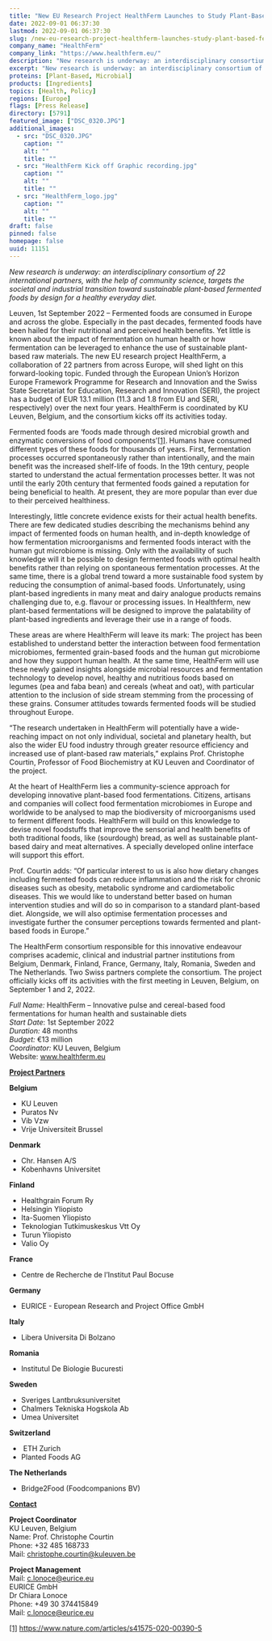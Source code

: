 ```yaml
---
title: "New EU Research Project HealthFerm Launches to Study Plant-Based Fermented Foods for Healthier and More Sustainable Diets"
date: 2022-09-01 06:37:30
lastmod: 2022-09-01 06:37:30
slug: /new-eu-research-project-healthferm-launches-study-plant-based-fermented-foods-healthier
company_name: "HealthFerm"
company_link: "https://www.healthferm.eu/"
description: "New research is underway: an interdisciplinary consortium of 22 international partners, with the help of community science, targets the societal and industrial transition toward sustainable plant-based fermented foods by design for a healthy everyday diet."
excerpt: "New research is underway: an interdisciplinary consortium of 22 international partners, with the help of community science, targets the societal and industrial transition toward sustainable plant-based fermented foods by design for a healthy everyday diet."
proteins: [Plant-Based, Microbial]
products: [Ingredients]
topics: [Health, Policy]
regions: [Europe]
flags: [Press Release]
directory: [5791]
featured_image: ["DSC_0320.JPG"]
additional_images:
  - src: "DSC_0320.JPG"
    caption: ""
    alt: ""
    title: ""
  - src: "HealthFerm Kick off Graphic recording.jpg"
    caption: ""
    alt: ""
    title: ""
  - src: "HealthFerm_logo.jpg"
    caption: ""
    alt: ""
    title: ""
draft: false
pinned: false
homepage: false
uuid: 11151
---
```

<p><em>New research is underway: an interdisciplinary consortium of 22 international partners, with the help of community science, targets the societal and industrial transition toward sustainable plant-based fermented foods by design for a healthy everyday diet.</em></p>
<p>Leuven, 1st September 2022 – Fermented foods are consumed in Europe and across the globe. Especially in the past decades, fermented foods have been hailed for their nutritional and perceived health benefits. Yet little is known about the impact of fermentation on human health or how fermentation can be leveraged to enhance the use of sustainable plant-based raw materials. The new EU research project HealthFerm, a collaboration of 22 partners from across Europe, will shed light on this forward-looking topic. Funded through the European Union’s Horizon Europe Framework Programme for Research and Innovation and the Swiss State Secretariat for Education, Research and Innovation (SERI), the project has a budget of EUR 13.1 million (11.3 and 1.8 from EU and SERI, respectively) over the next four years. HealthFerm is coordinated by KU Leuven, Belgium, and the consortium kicks off its activities today.</p>
<p>Fermented foods are ‘foods made through desired microbial growth and enzymatic conversions of food components’<a href="#_ftn1">[1]</a>.<strong> </strong>Humans have consumed different types of these foods for thousands of years. First, fermentation processes occurred spontaneously rather than intentionally, and the main benefit was the increased shelf-life of foods. In the 19th century, people started to understand the actual fermentation processes better. It was not until the early 20th century that fermented foods gained a reputation for being beneficial to health. At present, they are more popular than ever due to their perceived healthiness.</p>
<p>Interestingly, little concrete evidence exists for their actual health benefits. There are few dedicated studies describing the mechanisms behind any impact of fermented foods on human health, and in-depth knowledge of how fermentation microorganisms and fermented foods interact with the human gut microbiome is missing. Only with the availability of such knowledge will it be possible to design fermented foods with optimal health benefits rather than relying on spontaneous fermentation processes. At the same time, there is a global trend toward a more sustainable food system by reducing the consumption of animal-based foods. Unfortunately, using plant-based ingredients in many meat and dairy analogue products remains challenging due to, e.g. flavour or processing issues. In Healthferm, new plant-based fermentations will be designed to improve the palatability of plant-based ingredients and leverage their use in a range of foods. </p>
<p>These areas are where HealthFerm will leave its mark: The project has been established to understand better the interaction between food fermentation microbiomes, fermented grain-based foods and the human gut microbiome and how they support human health. At the same time, HealthFerm will use these newly gained insights alongside microbial resources and fermentation technology to develop novel, healthy and nutritious foods based on legumes (pea and faba bean) and cereals (wheat and oat), with particular attention to the inclusion of side stream stemming from the processing of these grains. Consumer attitudes towards fermented foods will be studied throughout Europe.</p>
<p>“The research undertaken in HealthFerm will potentially have a wide-reaching impact on not only individual, societal and planetary health, but also the wider EU food industry through greater resource efficiency and increased use of plant-based raw materials,” explains Prof. Christophe Courtin, Professor of Food Biochemistry at KU Leuven and Coordinator of the project.</p>
<p>At the heart of HealthFerm lies a community-science approach for developing innovative plant-based food fermentations. Citizens, artisans and companies will collect food fermentation microbiomes in Europe and worldwide to be analysed to map the biodiversity of microorganisms used to ferment different foods. HealthFerm will build on this knowledge to devise novel foodstuffs that improve the sensorial and health benefits of both traditional foods, like (sourdough) bread, as well as sustainable plant-based dairy and meat alternatives. A specially developed online interface will support this effort.</p>
<p>Prof. Courtin adds: “Of particular interest to us is also how dietary changes including fermented foods can reduce inflammation and the risk for chronic diseases such as obesity, metabolic syndrome and cardiometabolic diseases. This we would like to understand better based on human intervention studies and will do so in comparison to a standard plant-based diet. Alongside, we will also optimise fermentation processes and investigate further the consumer perceptions towards fermented and plant-based foods in Europe.”</p>
<p>The HealthFerm consortium responsible for this innovative endeavour comprises academic, clinical and industrial partner institutions from Belgium, Denmark, Finland, France, Germany, Italy, Romania, Sweden and The Netherlands. Two Swiss partners complete the consortium. The project officially kicks off its activities with the first meeting in Leuven, Belgium, on September 1 and 2, 2022.</p>
<p><em>Full Name:</em> HealthFerm – Innovative pulse and cereal-based food fermentations for human health and sustainable diets<br />
<em>Start Date</em>: 1st September 2022<br />
<em>Duration:</em> 48 months<br />
<em>Budget:</em> €13 million<br />
<em>Coordinator:</em> KU Leuven, Belgium<br />
Website: <a href="http://www.healthferm.eu">www.healthferm.eu</a></p>
<p><strong><u>Project Partners </u></strong></p>
<p><strong>Belgium</strong></p>
<ul>
<li>KU Leuven</li>
<li>Puratos Nv</li>
<li>Vib Vzw</li>
<li>Vrije Universiteit Brussel</li>
</ul>
<p><strong>Denmark</strong></p>
<ul>
<li>Chr. Hansen A/S</li>
<li>Kobenhavns Universitet</li>
</ul>
<p><strong>Finland</strong></p>
<ul>
<li>Healthgrain Forum Ry</li>
<li>Helsingin Yliopisto</li>
<li>Ita-Suomen Yliopisto</li>
<li>Teknologian Tutkimuskeskus Vtt Oy</li>
<li>Turun Yliopisto</li>
<li>Valio Oy</li>
</ul>
<p><strong>France</strong></p>
<ul>
<li>Centre de Recherche de l’Institut Paul Bocuse</li>
</ul>
<p><strong>Germany</strong></p>
<ul>
<li>EURICE - European Research and Project Office GmbH</li>
</ul>
<p><strong>Italy</strong></p>
<ul>
<li>Libera Universita Di Bolzano</li>
</ul>
<p><strong>Romania</strong></p>
<ul>
<li>Institutul De Biologie Bucuresti</li>
</ul>
<p><strong>Sweden</strong></p>
<ul>
<li>Sveriges Lantbruksuniversitet</li>
<li>Chalmers Tekniska Hogskola Ab</li>
<li>Umea Universitet</li>
</ul>
<p><strong>Switzerland</strong></p>
<ul>
<li> ETH Zurich</li>
<li>Planted Foods AG</li>
</ul>
<p><strong>The Netherlands</strong></p>
<ul>
<li>Bridge2Food (Foodcompanions BV)</li>
</ul>
<p><strong><u>Contact </u></strong></p>
<p><strong>Project Coordinator</strong><br />
KU Leuven, Belgium<br />
Name: Prof. Christophe Courtin<br />
Phone: +32 485 168733<br />
Mail: <a href="mailto:christophe.courtin@kuleuven.be">christophe.courtin@kuleuven.be</a></p>
<p><strong>Project Management</strong><br />
Mail: <a href="mailto:c.lonoce@eurice.eu">c.lonoce@eurice.eu</a><br />
EURICE GmbH<br />
Dr Chiara Lonoce<br />
Phone: +49 30 374415849<br />
Mail: <a href="mailto:c.lonoce@eurice.eu">c.lonoce@eurice.eu</a></p>
<p><a href="#_ftnref1">[1]</a> <a href="https://www.nature.com/articles/s41575-020-00390-5">https://www.nature.com/articles/s41575-020-00390-5</a></p>
